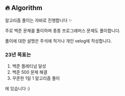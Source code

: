 ## 🔥 Algorithm

알고리즘 풀이는 자바로 진행합니다 ✨

주로 백준 문제를 풀이하며 종종 프로그래머스 문제도 풀이합니다.

풀이에 대한 설명은 주석에 적거나 개인 velog에 작성합니다.

### 23년 목표는

1. 백준 플레티넘 달성
2. 백준 500 문제 해결
3. 꾸준한 1일 1 알고리즘 풀이

에 있습니다 :)
